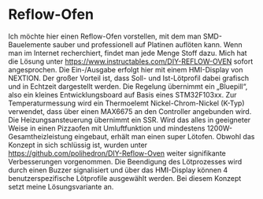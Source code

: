 # Reflow-Ofen

Ich möchte hier einen Reflow-Ofen vorstellen, mit dem man SMD-Bauelemente sauber und professionell auf Platinen auflöten kann. Wenn man im Internet recherchiert, findet man jede Menge Stoff dazu. Mich hat die Lösung unter https://www.instructables.com/DIY-REFLOW-OVEN sofort angesprochen. Die Ein-/Ausgabe erfolgt hier mit einem HMI-Display von NEXTION. Der großer Vorteil ist, dass Soll- und Ist-Lötprofil dabei grafisch und in Echtzeit dargestellt werden. Die Regelung übernimmt ein „Bluepill“, also ein kleines Entwicklungsboard auf Basis eines STM32F103xx. Zur Temperaturmessung wird ein Thermoelemt Nickel-Chrom-Nickel (K-Typ) verwendet, dass über einen MAX6675 an den Controller angebunden wird. Die Heizungsansteuerung übernimmt ein SSR. Wird das alles in geeigneter Weise in einen Pizzaofen mit Umluftfunktion und mindestens 1200W-Gesamtheizleistung eingebaut, erhält man einen super Lötofen. Obwohl das Konzept in sich schlüssig ist, wurden unter https://github.com/polihedron/DIY-Reflow-Oven weiter signifikante Verbesserungen vorgenommen. Die Beendigung des Lötprozesses wird durch einen Buzzer signalisiert und über das HMI-Display können 4 benutzerspezifische Lötprofile ausgewählt werden. Bei diesem Konzept setzt meine Lösungsvariante an.
